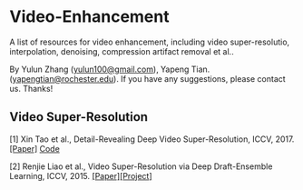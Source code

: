 # Video-Enhancement
A list of resources for video enhancement, including video super-resolutio, interpolation, denoising, compression artifact removal et al..

By Yulun Zhang (yulun100@gmail.com), Yapeng Tian. (yapengtian@rochester.edu). If you have any suggestions, please contact us. Thanks!

## Video Super-Resolution
[1] Xin Tao et al., Detail-Revealing Deep Video Super-Resolution, ICCV, 2017. [[Paper]](https://arxiv.org/abs/1704.02738) [Code](https://github.com/jiangsutx/SPMC_VideoSR)

[2] Renjie Liao et al., Video Super-Resolution via Deep Draft-Ensemble Learning, ICCV, 2015. [[Paper]](http://www.cse.cuhk.edu.hk/leojia/projects/DeepSR/papers/DeepSR_final.pdf)[[Project]](http://www.cse.cuhk.edu.hk/leojia/projects/DeepSR/)
